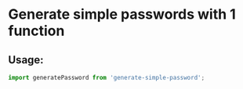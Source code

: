 # Generate simple passwords with 1 function

## Usage:

```js
import generatePassword from 'generate-simple-password';
```
